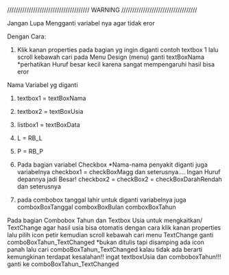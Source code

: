 ////////////////////////////////////// WARNING ///////////////////////////////////

Jangan Lupa Mengganti variabel nya agar tidak eror

Dengan Cara:
1. Klik kanan properties pada bagian yg ingin diganti contoh textbox 1 lalu scroll kebawah cari pada Menu Design (menu) ganti textBoxNama *perhatikan Huruf besar kecil karena sangat mempengaruhi hasil bisa eror

Nama Variabel yg diganti
1. textbox1 = textBoxNama
2. textbox2 = textBoxUsia
3. listbox1 = textBoxData
4. L = RB_L
5. P = RB_P
6. Pada bagian variabel Checkbox *Nama-nama penyakit diganti juga variabelnya
   checkbox1 = checkBoxMagg dan seterusnya....
   Ingan Huruf depannya jadi Besar! checkbox2 = checkBox2 = checkBoxDarahRendah dan seterusnya
   
 7. pada combobox tanggal lahir untuk diganti variabelnya juga
    comboxBoxTanggal
    comboxBoxBulan
    comboxBoxTahun 
    
Pada bagian Combobox Tahun dan Textbox Usia untuk mengkaitkan/ TextChange agar hasil usia bisa otomatis dengan cara klik kanan properties lalu pilih icon petir kemudian scroll kebawah cari menu TextChange ganti comboBoxTahun_TextChanged *bukan ditulis tapi disamping ada icon panah lalu cari comboBoxTahun_TextChanged  kalau tidak ada berarti kemungkinan terdapat kesalahan!! ingat textboxUsia dan comboboxTahun!!! ganti ke comboBoxTahun_TextChanged
